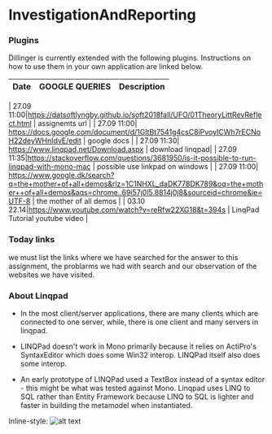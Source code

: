 # InvestigationAndReporting
### Plugins

Dillinger is currently extended with the following plugins. Instructions on how to use them in your own application are linked below.

| Date | GOOGLE QUERIES | Description |
| ------ | ------ | ------ |


| 27.09 11:00|https://datsoftlyngby.github.io/soft2018fall/UFO/01TheoryLittRevReflect.html | assignemts url  |
| 27.09 11:00| https://docs.google.com/document/d/1GltBt7541g4csC8iPvoyICWh7rECNoH22deyWHnIdvE/edit | google docs |
| 27.09 11:30| https://www.linqpad.net/Download.aspx | download linqpad|
| 27.09 11:35|https://stackoverflow.com/questions/3681950/is-it-possible-to-run-linqpad-with-mono-mac | possible use linkpad on windows |
| 27.09 11:00| https://www.google.dk/search?q=the+mother+of+all+demos&rlz=1C1NHXL_daDK778DK789&oq=the+mother++of+all+demos&aqs=chrome..69i57j0l5.8814j0j8&sourceid=chrome&ie=UTF-8 | the mother of all demos |
| 03.10 22.14|https://www.youtube.com/watch?v=reRfw22XG18&t=394s | LinqPad Tutorial youtube video  |


### Today links

we must list the links where we have searched for the answer to this assignment, the problarms we had with search and our observation of the websites we have visited.



### About Linqpad



* In the most client/server applications, there are many clients which are connected to one server, while, there is one client and many servers in linqpad.


+ LINQPad doesn't work in Mono primarily because it relies on ActiPro's SyntaxEditor which does some Win32 interop. LINQPad itself also does some interop.

- An early prototype of LINQPad used a TextBox instead of a syntax editor - this might be what was tested against Mono. Linqpad uses LINQ to SQL rather than Entity Framework because LINQ to SQL is lighter and faster in building the metamodel when instantiated.


Inline-style: 
![alt text](https://user-images.githubusercontent.com/20173643/46432714-30362a00-c74f-11e8-9335-aeb11407bc15.PNG)
